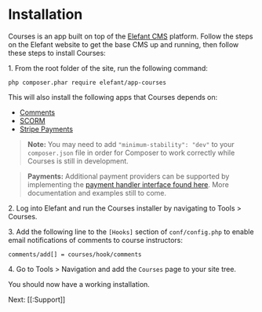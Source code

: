 # Installation

Courses is an app built on top of the [Elefant CMS](http://www.elefantcms.com/download) platform.
Follow the steps on the Elefant website to get the base CMS up and running,
then follow these steps to install Courses:

1\. From the root folder of the site, run the following command:

	php composer.phar require elefant/app-courses

This will also install the following apps that Courses depends on:

* [Comments](https://github.com/jbroadway/comments)
* [SCORM](https://github.com/jbroadway/scorm)
* [Stripe Payments](https://github.com/jbroadway/stripe)

> **Note:** You may need to add `"minimum-stability": "dev"` to your `composer.json`
> file in order for Composer to work correctly while Courses is still in development.

> **Payments:** Additional payment providers can be supported by implementing the
> [payment handler interface found here](https://github.com/jbroadway/stripe#creating-a-member-payment-or-subscription-form).
> More documentation and examples still to come.

2\. Log into Elefant and run the Courses installer by navigating to Tools > Courses.

3\. Add the following line to the `[Hooks]` section of `conf/config.php` to enable
email notifications of comments to course instructors:

```
comments/add[] = courses/hook/comments
```

4\. Go to Tools > Navigation and add the `Courses` page to your site tree.

You should now have a working installation.

Next: [[:Support]]
